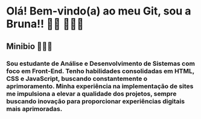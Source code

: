 # Olá! Bem-vindo(a) ao meu Git, sou a Bruna!! 👋🏽 👩🏽‍💻

## **Minibio** 💁🏽‍♀️
### **Sou estudante de Análise e Desenvolvimento de Sistemas com foco em Front-End. Tenho habilidades consolidadas em HTML, CSS e JavaScript, buscando constantemente o aprimoramento. Minha experiência na implementação de sites me impulsiona a elevar a qualidade dos projetos, sempre buscando inovação para proporcionar experiências digitais mais aprimoradas.** 

